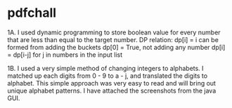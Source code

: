 # pdfchall
1A. I used dynamic programming to store boolean value for every number that are less than equal to the target number. 
DP relation:
	dp[i] = i can be formed from adding the buckets
	dp[0] = True, not adding any number
	dp[i] = dp[i-j] for j in numbers in the input list
  
  
1B. I used a very simple method of changing integers to alphabets. I matched up each digits from 0 - 9 to a - j, and translated the digits to alphabet. This simple approach was very easy to read and will bring out unique alphabet patterns. 
I have attached the screenshots from the java GUI. 
